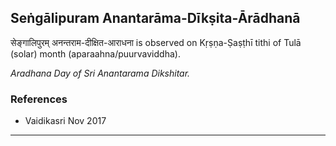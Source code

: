 ## Seṅgālipuram Anantarāma-Dīkṣita-Ārādhanā
सेङ्गालिपुरम् अनन्तराम-दीक्षित-आराधना is observed on Kṛṣṇa-Ṣaṣṭhī tithi of Tulā (solar) month (aparaahna/puurvaviddha).

_Aradhana Day of Sri Anantarama Dikshitar._
### References
* Vaidikasri Nov 2017


---
